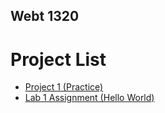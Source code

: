 ## Webt 1320

<h1>Project List</h1>
<ul>
<li><a href = "project1/index.html" target="_blank">Project 1 (Practice)</a>
<li><a href = "hello_world/index.html" target="_blank">Lab 1 Assignment (Hello World)</a>
</ul>